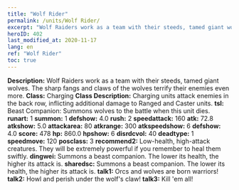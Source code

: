 ```yaml
---
title: "Wolf Rider"
permalink: /units/Wolf Rider/
excerpt: "Wolf Raiders work as a team with their steeds, tamed giant wolves. The sharp fangs and claws of the wolves terrify their enemies even more."
heroID: 402
last_modified_at: 2020-11-17
lang: en
ref: "Wolf Rider"
toc: true
---
```

 **Description:** Wolf Raiders work as a team with their steeds, tamed giant wolves. The sharp fangs and claws of the wolves terrify their enemies even more.
 **Class:** Charging
 **Class Description:** Charging units attack enemies in the back row, inflicting additional damage to Ranged and Caster units.
 **tsl:** Beast Companion: Summons wolves to the battle when this unit dies.
 **runart:** 1
 **summon:** 1
 **defshow:** 4.0
 **rush:** 2
 **speedattack:** 160
 **atk:** 72.8
 **atkshow:** 5.0
 **attackarea:** 80
 **atkrange:** 300
 **atkspeedshow:** 6
 **defshow:** 4.0
 **score:** 478
 **hp:** 860.0
 **hpshow:** 6
 **disrdcvol:** 40
 **deadtype:** 1
 **speedmove:** 120
 **posclass:** 3
 **recommend2:** Low-health, high-attack creatures. They will be extremely powerful if you remember to heal them swiftly.
 **dingwei:** Summons a beast companion. The lower its health, the higher its attack is.
 **sharedsc:** Summons a beast companion. The lower its health, the higher its attack is.
 **talk1:** Orcs and wolves are born warriors!
 **talk2:** Howl and perish under the wolf's claw!
 **talk3:** Kill 'em all!
